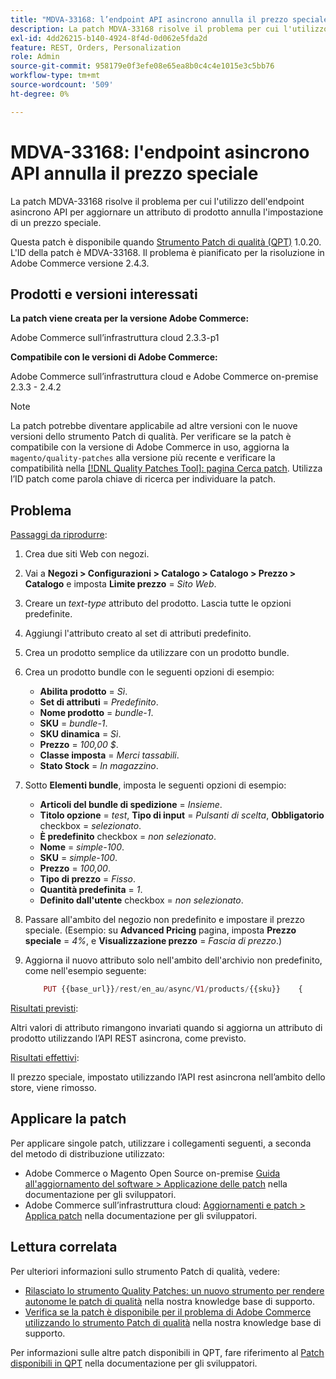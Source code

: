 ```yaml
---
title: "MDVA-33168: l’endpoint API asincrono annulla il prezzo speciale"
description: La patch MDVA-33168 risolve il problema per cui l'utilizzo dell'endpoint asincrono API per aggiornare un attributo di prodotto annulla l'impostazione di un prezzo speciale.
exl-id: 4dd26215-b140-4924-8f4d-0d062e5fda2d
feature: REST, Orders, Personalization
role: Admin
source-git-commit: 958179e0f3efe08e65ea8b0c4c4e1015e3c5bb76
workflow-type: tm+mt
source-wordcount: '509'
ht-degree: 0%

---
```


# MDVA-33168: l&#39;endpoint asincrono API annulla il prezzo speciale

La patch MDVA-33168 risolve il problema per cui l&#39;utilizzo dell&#39;endpoint asincrono API per aggiornare un attributo di prodotto annulla l&#39;impostazione di un prezzo speciale.

Questa patch è disponibile quando [Strumento Patch di qualità (QPT)](/help/announcements/adobe-commerce-announcements/magento-quality-patches-released-new-tool-to-self-serve-quality-patches.md) 1.0.20. L&#39;ID della patch è MDVA-33168. Il problema è pianificato per la risoluzione in Adobe Commerce versione 2.4.3.

## Prodotti e versioni interessati

**La patch viene creata per la versione Adobe Commerce:**

Adobe Commerce sull’infrastruttura cloud 2.3.3-p1

**Compatibile con le versioni di Adobe Commerce:**

Adobe Commerce sull’infrastruttura cloud e Adobe Commerce on-premise 2.3.3 - 2.4.2

>[!NOTE]
>
>La patch potrebbe diventare applicabile ad altre versioni con le nuove versioni dello strumento Patch di qualità. Per verificare se la patch è compatibile con la versione di Adobe Commerce in uso, aggiorna la `magento/quality-patches` alla versione più recente e verificare la compatibilità nella [[!DNL Quality Patches Tool]: pagina Cerca patch](https://devdocs.magento.com/quality-patches/tool.html#patch-grid). Utilizza l’ID patch come parola chiave di ricerca per individuare la patch.

## Problema

<u>Passaggi da riprodurre</u>:

1. Crea due siti Web con negozi.
1. Vai a **Negozi > Configurazioni > Catalogo > Catalogo > Prezzo > Catalogo** e imposta **Limite prezzo** = *Sito Web*.
1. Creare un *text-type* attributo del prodotto. Lascia tutte le opzioni predefinite.
1. Aggiungi l&#39;attributo creato al set di attributi predefinito.
1. Crea un prodotto semplice da utilizzare con un prodotto bundle.
1. Crea un prodotto bundle con le seguenti opzioni di esempio:
   * **Abilita prodotto** = *Sì*.
   * **Set di attributi** = *Predefinito*.
   * **Nome prodotto** = *bundle-1*.
   * **SKU** = *bundle-1*.
   * **SKU dinamica** = *Sì*.
   * **Prezzo** = *100,00 $*.
   * **Classe imposta** = *Merci tassabili*.
   * **Stato Stock** = *In magazzino*.
1. Sotto **Elementi bundle**, imposta le seguenti opzioni di esempio:
   * **Articoli del bundle di spedizione** = *Insieme*.
   * **Titolo opzione** = *test*, **Tipo di input** = *Pulsanti di scelta*, **Obbligatorio** checkbox = *selezionato*.
   * **È predefinito** checkbox = *non selezionato*.
   * **Nome** = *simple-100*.
   * **SKU** = *simple-100*.
   * **Prezzo** = *100,00*.
   * **Tipo di prezzo** = *Fisso*.
   * **Quantità predefinita** = *1*.
   * **Definito dall&#39;utente** checkbox = *non selezionato*.
1. Passare all&#39;ambito del negozio non predefinito e impostare il prezzo speciale. (Esempio: su **Advanced Pricing** pagina, imposta **Prezzo speciale** = *4%*, e **Visualizzazione prezzo** = *Fascia di prezzo*.)
1. Aggiorna il nuovo attributo solo nell&#39;ambito dell&#39;archivio non predefinito, come nell&#39;esempio seguente:

   ```php
       PUT {{base_url}}/rest/en_au/async/V1/products/{{sku}}    {        "product": {            "custom_attributes": [                {                    "attribute_code": "text_attr",                    "value": 21                                   }            ]                    }    }
   ```

<u>Risultati previsti</u>:

Altri valori di attributo rimangono invariati quando si aggiorna un attributo di prodotto utilizzando l’API REST asincrona, come previsto.

<u>Risultati effettivi</u>:

Il prezzo speciale, impostato utilizzando l’API rest asincrona nell’ambito dello store, viene rimosso.

## Applicare la patch

Per applicare singole patch, utilizzare i collegamenti seguenti, a seconda del metodo di distribuzione utilizzato:

* Adobe Commerce o Magento Open Source on-premise [Guida all&#39;aggiornamento del software > Applicazione delle patch](https://devdocs.magento.com/guides/v2.4/comp-mgr/patching/mqp.html) nella documentazione per gli sviluppatori.
* Adobe Commerce sull’infrastruttura cloud: [Aggiornamenti e patch > Applica patch](https://devdocs.magento.com/cloud/project/project-patch.html) nella documentazione per gli sviluppatori.

## Lettura correlata

Per ulteriori informazioni sullo strumento Patch di qualità, vedere:

* [Rilasciato lo strumento Quality Patches: un nuovo strumento per rendere autonome le patch di qualità](/help/announcements/adobe-commerce-announcements/magento-quality-patches-released-new-tool-to-self-serve-quality-patches.md) nella nostra knowledge base di supporto.
* [Verifica se la patch è disponibile per il problema di Adobe Commerce utilizzando lo strumento Patch di qualità](/help/support-tools/patches-available-in-qpt-tool/check-patch-for-magento-issue-with-magento-quality-patches.md) nella nostra knowledge base di supporto.

Per informazioni sulle altre patch disponibili in QPT, fare riferimento al [Patch disponibili in QPT](https://devdocs.magento.com/quality-patches/tool.html#patch-grid) nella documentazione per gli sviluppatori.
